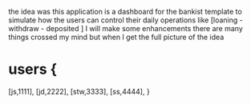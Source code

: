 the idea was this application is a dashboard for the bankist template to simulate how the users can control their daily operations like [loaning - withdraw - deposited ] 
I will make some enhancements there are many things crossed my mind but when I get the full picture of the idea 


# users {

[js,1111],
[jd,2222],
[stw,3333],
[ss,4444],
}
